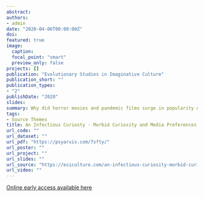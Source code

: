 ```yaml
---
abstract:
authors:
- admin
date: "2020-04-06T00:00:00Z"
doi:
featured: true
image:
  caption:
  focal_point: "smart"
  preview_only: false
projects: []
publication: "Evolutionary Studies in Imaginative Culture"
publication_short: ""
publication_types:
- "2"
publishDate: "2020"
slides:
summary: Why did horror movies and pandemic films surge in popularity during the COVID19 outbreak? It may have to do with morbid curiostity.
tags:
- Source Themes
title: An Infectious Curiosty - Morbid Curiosity and Media Preferences During a Pandemic
url_code: ""
url_dataset: ""
url_pdf: "https://psyarxiv.com/7sfty/"
url_poster: ""
url_project: ""
url_slides: ""
url_source: "https://esiculture.com/an-infectious-curiosity-morbid-curiosity-and-media-preferences-during-a-pandemic"
url_video: ""
---
```



[Online early access available here](https://esiculture.com/an-infectious-curiosity-morbid-curiosity-and-media-preferences-during-a-pandemic)